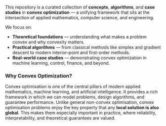This repository is a curated collection of **concepts**, **algorithms**, and **case studies** in **convex optimization** — a unifying framework that sits at the intersection of applied mathematics, computer science, and engineering.

We focus on:
- **Theoretical foundations** — understanding what makes a problem convex and why convexity matters.
- **Practical algorithms** — from classical methods like simplex and gradient descent to modern interior-point and first-order methods.
- **Real-world case studies** — demonstrating convex optimization in machine learning, control, finance, and beyond.


 
### Why Convex Optimization?
Convex optimisation is one of the central pillars of modern applied mathematics, machine learning, and artificial intelligence. It provides a rich framework in which we can model problems, design algorithms, and guarantee performance. Unlike general non-convex optimisation, convex optimisation problems enjoy the key property that any **local solution is also global**. This makes them especially important in practice, where reliability, interpretability, and theoretical guarantees are valued.
 